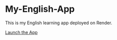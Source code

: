 # My-English-App

This is my English learning app deployed on Render.

[Launch the App](https://my-english.onrender.com/)